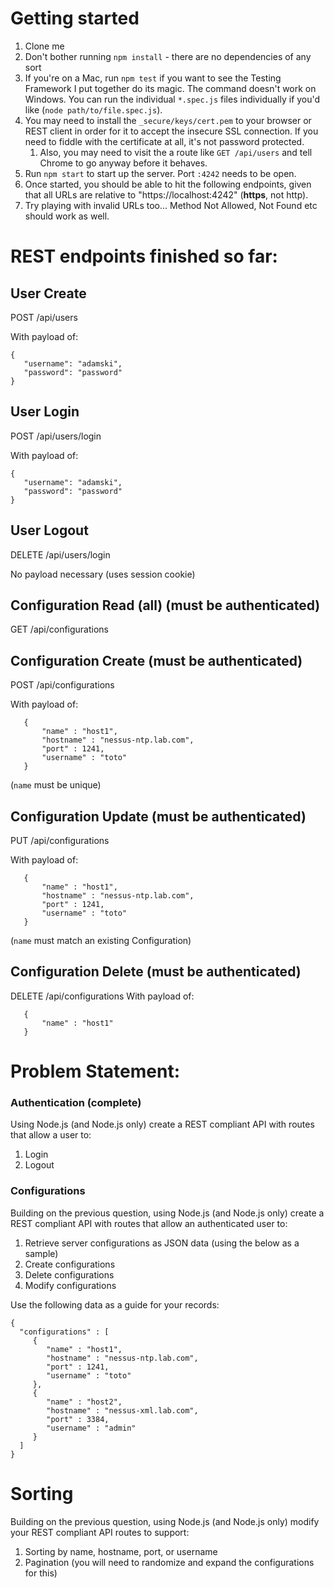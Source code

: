 # Getting started
1.  Clone me
2.  Don't bother running `npm install` - there are no dependencies of any sort
3.  If you're on a Mac, run `npm test` if you want to see the Testing Framework I put together do its magic.  The command doesn't work on Windows.  You can run the individual `*.spec.js` files individually if you'd like (`node path/to/file.spec.js`).
4.  You may need to install the `_secure/keys/cert.pem` to your browser or REST client in order for it to accept the insecure SSL connection.  If you need to fiddle with the certificate at all, it's not password protected.
    1.  Also, you may need to visit the a route like `GET /api/users` and tell Chrome to go anyway before it behaves.
5.  Run `npm start` to start up the server.  Port `:4242` needs to be open.
6.  Once started, you should be able to hit the following endpoints, given that all URLs are relative to "https://localhost:4242" (**https**, not http).
7.  Try playing with invalid URLs too... Method Not Allowed, Not Found etc should work as well.


# REST endpoints finished so far:

## User Create
POST /api/users

With payload of:
```
{
   "username": "adamski",
   "password": "password"
}
```


## User Login
POST /api/users/login

With payload of:
```
{
   "username": "adamski",
   "password": "password"
}
```


## User Logout
DELETE /api/users/login

No payload necessary (uses session cookie)

## Configuration Read (all) (must be authenticated)
GET /api/configurations



## Configuration Create (must be authenticated)
POST /api/configurations

With payload of:
```
   {
       "name" : "host1",
       "hostname" : "nessus-ntp.lab.com",
       "port" : 1241,
       "username" : "toto"
   }
```
(`name` must be unique)


## Configuration Update (must be authenticated)
PUT /api/configurations

With payload of:
```
   {
       "name" : "host1",
       "hostname" : "nessus-ntp.lab.com",
       "port" : 1241,
       "username" : "toto"
   }
```

(`name` must match an existing Configuration)


## Configuration Delete (must be authenticated)
DELETE /api/configurations
With payload of:
```
   {
       "name" : "host1"
   }
```

# Problem Statement:

### Authentication (complete)
Using Node.js (and Node.js only) create a REST compliant API with routes that allow a user to:
1.  Login
2.  Logout


### Configurations
Building on the previous question, using Node.js (and Node.js only) create a REST compliant API with routes that allow an authenticated user to:

1.  Retrieve server configurations as JSON data​ (using the below as a sample)
2.  Create configurations
3.  Delete configurations
4.  Modify configurations

Use the following data as a guide for your records:
```
{
  "configurations" : [
     {
        "name" : "host1",
        "hostname" : "nessus-ntp.lab.com",
        "port" : 1241,
        "username" : "toto"
     },
     {
        "name" : "host2",
        "hostname" : "nessus-xml.lab.com",
        "port" : 3384,
        "username" : "admin"
     }
  ]
}
```

# Sorting
Building on the previous question, using Node.js (and Node.js only) modify your REST compliant API routes to support:

1. Sorting by name, hostname, port, or username
2. Pagination (you will need to randomize and expand the configurations for this)
